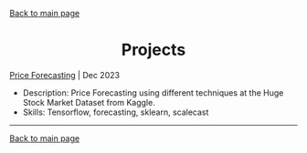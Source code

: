 [Back to main page](./../README.md)

<h1 align="center">Projects</h1>

[Price Forecasting](https://github.com/davidgonveg/price_forecasting) | Dec 2023
* Description: Price Forecasting using different techniques at the Huge Stock Market Dataset from Kaggle.
* Skills: Tensorflow, forecasting, sklearn, scalecast

---



[Back to main page](./../README.md)
